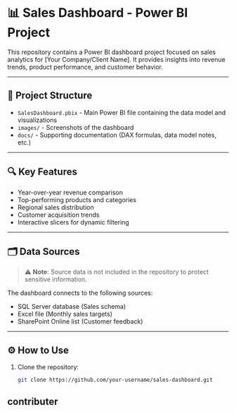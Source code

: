 # 📊 Sales Dashboard - Power BI Project

This repository contains a Power BI dashboard project focused on sales analytics for [Your Company/Client Name]. It provides insights into revenue trends, product performance, and customer behavior.

---

## 📁 Project Structure

- `SalesDashboard.pbix` - Main Power BI file containing the data model and visualizations
- `images/` - Screenshots of the dashboard
- `docs/` - Supporting documentation (DAX formulas, data model notes, etc.)

---

## 🔍 Key Features

- Year-over-year revenue comparison
- Top-performing products and categories
- Regional sales distribution
- Customer acquisition trends
- Interactive slicers for dynamic filtering

---

## 🗂️ Data Sources

> ⚠️ **Note**: Source data is not included in the repository to protect sensitive information.

The dashboard connects to the following sources:

- SQL Server database (Sales schema)
- Excel file (Monthly sales targets)
- SharePoint Online list (Customer feedback)

---

## ⚙️ How to Use

1. Clone the repository:
   ```bash
   git clone https://github.com/your-username/sales-dashboard.git 
   ```
## contributer 